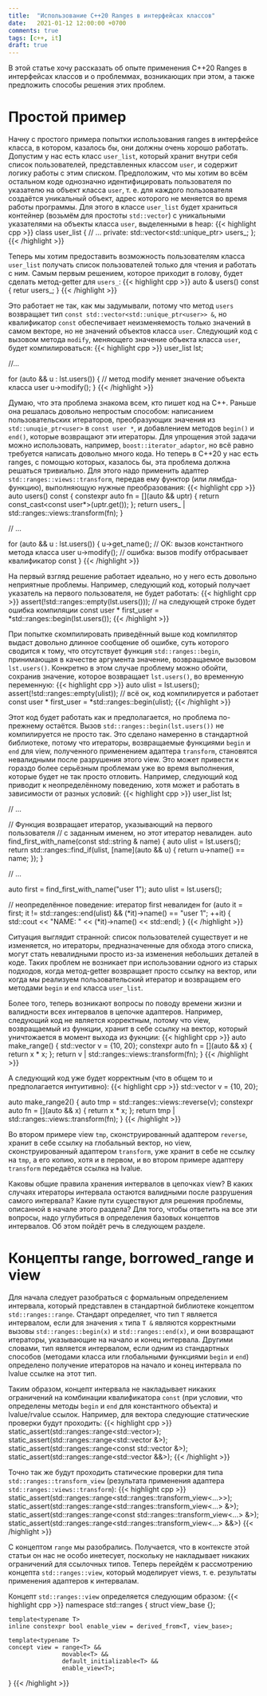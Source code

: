 ```yaml
---
title:  "Использование C++20 Ranges в интерфейсах классов"
date:   2021-01-12 12:00:00 +0700
comments: true
tags: [c++, it]
draft: true
---
```


В этой статье хочу рассказать об опыте применения C++20 Ranges в интерфейсах классов и о
проблеммах, возникающих при этом, а также предложить способы решения этих проблем.

# Простой пример

Начну с простого примера попытки использования ranges в интерфейсе класса, в котором,
казалось бы, они должны очень хорошо работать. Допустим у нас есть класс `user_list`,
который хранит внутри себя список пользователей, представленных классом `user`,
и содержит логику работы с этим списком. Предположим, что мы хотим во всём остальном
коде однозначно идентифицировать пользователя по указателю на объект класса `user`,
т. е. для каждого пользователя создаётся уникальный объект, адрес которого не меняется
во время работы программы. Для этого в классе `user_list` будет храниться контейнер
(возьмём для простоты `std::vector`) с уникальными указателями на объекты класса `user`,
выделенными в heap:
{{< highlight cpp >}}
class user_list {
    // ...
private:
    std::vector<std::unique_ptr<user>> users_;
};
{{< /highlight >}}

Теперь мы хотим предоставить возможность пользователям класса `user_list`
получать список пользователей только для чтения и работать с ним. Самым первым решением,
которое приходит в голову, будет сделать метод-getter для `users_`:
{{< highlight cpp >}}
auto & users() const {
    retur users_;
}
{{< /highlight >}}

Это работает не так, как мы задумывали, потому что метод `users` возвращает тип
`const std::vector<std::unique_ptr<user>> &`, но квалификатор `const` обеспечивает
неизменяемость только значений в самом векторе, но не значений объектов класса
`user`. Следующий код с вызовом метода `modify`, меняющего значение объекта класса `user`,
будет компилироваться:
{{< highlight cpp >}}
user_list lst;

//...

for (auto && u : lst.users()) {
    // метод modify меняет значение объекта класса user
    u->modify();
}
{{< /highlight >}}


Думаю, что эта проблема знакома всем, кто пишет код на C++. Раньше она решалась довольно
непростым способом: написанием пользовательских итераторов, преобразующих значения из
`std::unuqie_ptr<user>` в `const user *`, и добавлением методов `begin()` и `end()`, которые
возвращают эти итераторы. Для упрощения этой задачи можно использовать, например,
`boost::iterator_adaptor`, но всё равно требуется написать довольно много кода. Но теперь
в C++20 у нас есть ranges, с помощью которых, казалось бы, эта проблема должна решаться тривиально.
Для этого надо применить адаптер `std::ranges::views::transform`, передав ему функтор
(или лямбда-функцию), выполняющую нужные преобразования:
{{< highlight cpp >}}
auto users() const {
    constexpr auto fn = [](auto && uptr) {
        return const_cast<const user*>(uptr.get());
    };
    return users_ | std::ranges::views::transform(fn);
}

// ...

for (auto && u : lst.users()) {
    u->get_name();  // OK: вызов константного метода класса user
    u->modify();    // ошибка: вызов modify отбрасывает квалификатор const
}
{{< /highlight >}}


На первый взгляд решение работает идеально, но у него есть довольно неприятные проблемы.
Например, следующий код, который получает указатель на первого пользователя, не будет работать:
{{< highlight cpp >}}
assert(!std::ranges::empty(lst.users()));
// на следующей строке будет ошибка компиляции
const user * first_user = *std::ranges::begin(lst.users());
{{< /highlight >}}


При попытке скомпилировать приведённый выше код компилятор выдаст довольно длинное сообщение
об ошибке, суть которого сводится к тому, что отсутствует функция `std::ranges::begin`,
принимающая в качестве аргумента значение, возвращаемое вызовом `lst.users()`. Конкретно в этом
случае проблему можно обойти, сохранив значение, которое возвращает `lst.users()`, во временную
переменную:
{{< highlight cpp >}}
auto ulist = lst.users();
assert(!std::ranges::empty(ulist));
// всё ок, код компилируется и работает
const user * first_user = *std::ranges::begin(ulist);
{{< /highlight >}}

Этот код будет работать как и предполагается, но проблема по-прежнему остаётся. Вызов
`std::ranges::begin(lst.users())` не компилируется не просто так. Это сделано намеренно в стандартной
библиотеке, потому что итераторы, возвращаемые функциями `begin` и `end` для view,
полученного применением адаптера `transform`, становятся невалидными после разрушения этого view.
Это может привести к гораздо более серьёзным проблемам уже во время выполнения, которые будет
не так просто отловить. Например, следующий код приводит к неопределённому поведению, хотя
может и работать в зависимости от разных условий:
{{< highlight cpp >}}
user_list lst;

// ...

// Функция возвращает итератор, указывающий на первого пользователя
// с заданным именем, но этот итератор невалиден.
auto find_first_with_name(const std::string & name) {
    auto ulist = lst.users();
    return std::ranges::find_if(ulist, [name](auto && u) {
        return u->name() == name;
    });
}

// ...

auto first = find_first_with_name("user 1");
auto ulist = lst.users();

// неопределённое поведение: итератор first невалиден
for (auto it = first;
     it != std::ranges::end(ulist) && (*it)->name() == "user 1";
     ++it) {
    std::cout << "NAME: " << (*it)->name() << std::endl;
}
{{< /highlight >}}


Cитуация выглядит странной: список пользователей существует и не
изменяется, но итераторы, предназначенные для обхода этого списка, могут стать невалидными
просто из-за изменения небольших деталей в коде. Таких проблем не возникает при использовании
одного из старых подходов,
когда метод-getter возвращает просто ссылку на вектор, или когда мы реализуем пользовательский
итератор и возвращаем его методами `begin` и `end` класса `user_list`.

Более того, теперь возникают вопросы по поводу времени жизни и валидности всех интервалов в цепочке
адаптеров. Например, следующий код не является корректным, потому что view, возвращаемый из функции,
хранит в себе ссылку на вектор, который уничтожается в момент выхода из фукнции:
{{< highlight cpp >}}
auto make_range() {
    std::vector<int> v = {10, 20};
    constexpr auto fn = [](auto && x) { return x * x; };
    return v | std::ranges::views::transform(fn);
}
{{< /highlight >}}

А следующий код уже будет корректным (что в общем то и предполагается интуитивно):
{{< highlight cpp >}}
std::vector<int> v = {10, 20};

auto make_range2() {
    auto tmp = std::ranges::views::reverse(v);
    constexpr auto fn = [](auto && x) { return x * x; };
    return tmp | std::ranges::views::transform(fn);
}
{{< /highlight >}}

Во втором примере view `tmp`, сконструированный адаптером `reverse`, хранит в себе ссылку на глобальный
вектор, но view, сконструированный адаптером `transform`, уже хранит в себе не ссылку на `tmp`,
а его копию, хотя и в первом, и во втором примере адаптеру `transform` передаётся ссылка
на lvalue.

Каковы общие правила хранения интервалов в цепочках view? В каких случаях итераторы интервала
остаются валидными после разрушения самого интервала? Какие пути существуют для решения проблемы,
описанной в начале этого раздела? Для того, чтобы ответить на все эти вопросы,
надо углубиться в определения базовых концептов интервалов. Об этом пойдёт речь в следующем разделе.


# Концепты range, borrowed_range и view

Для начала следует разобраться с формальным определением интервала, который представлен
в стандартной библиотеке концептом `std::ranges::range`. Стандарт определяет,
что тип `T` является интервалом, если для значения `x` типа `T &` являются корректными вызовы
`std::ranges::begin(x)` и `std::ranges::end(x)`, и они возвращают итераторы, указывающие
на начало и конец интервала.
Другими словами, тип является интервалом, если одним из стандартных способов
(методами класса или глобальными функциями `begin` и `end`)
определено получение итераторов на начало и конец интервала по lvalue ссылке на этот тип.

Таким образом, концепт интервала не накладывает никаких ограничений на комбинации квалификатора
`const` (при условии, что определены методы `begin` и `end` для константного объекта) и
lvalue/rvalue ссылок. Например, для вектора следующие статические проверки будут проходить:
{{< highlight cpp >}}
static_assert(std::ranges::range<std::vector<int>>);
static_assert(std::ranges::range<std::vector<int> &>);
static_assert(std::ranges::range<const std::vector<int> &>);
static_assert(std::ranges::range<std::vector<int> &&>);
{{< /highlight >}}

Точно так же будут проходить статические проверки для типа `std::ranges::transform_view`
(результата применения адаптера `std::ranges::views::transform`):
{{< highlight cpp >}}
static_assert(std::ranges::range<std::ranges::transform_view<...>>);
static_assert(std::ranges::range<std::ranges::transform_view<...> &>);
static_assert(std::ranges::range<const std::ranges::transform_view<...> &>);
static_assert(std::ranges::range<std::ranges::transform_view<...> &&>)
{{< /highlight >}}

С концептом `range` мы разобрались. Получается, что в контексте этой статьи он нас не особо
инетесует, поскольку не накладывает никаких ограничений для ссылочных типов. Теперь
перейдём к рассмотрению концепта `std::ranges::view`, который моделирует views,
т. е. результаты применения адаптеров к интервалам.

Концепт `std::ranges::view` определяется следующим образом:
{{< highlight cpp >}}
namespace std::ranges {
    struct view_base {};

    template<typename T>
    inline constexpr bool enable_view = derived_from<T, view_base>;

    template<typename T>
    concept view = range<T> &&
                   movable<T> &&
                   default_initializable<T> &&
                   enable_view<T>;
}
{{< /highlight >}}
